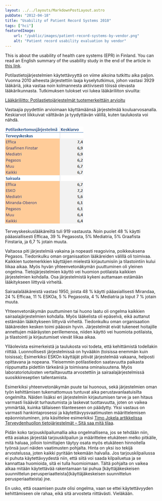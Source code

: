```yaml
---
layout: ../../layouts/MarkdownPostLayout.astro
pubDate: "2012-04-18"
title: "Usability of Patient Record Systems 2010"
tags: ["hci"]
featuredImage: 
    url: "/public/images/patient-record-systems-by-vendor.png"
    alt: "Patient record usability evaluation by vendor"
---
```

This is about the usability of health care systems (EPR) in Finland. You can read an English summary of the usability study in the end of the article in [this link](http://www.laakariliitto.fi/files/potilastietojarjestelmatWinblad.pdf).

Potilastietojärjestelmien käytettävyyttä on viime aikoina tutkittu aika paljon. Vuonna 2010 aiheesta järjestettiin laaja kyselytutkimus, johon vastasi 3929 lääkäriä, joka vastaa noin kolmannesta aktiivisesti töissä olevasta lääkärikunnasta. Tutkimuksen tulokset voi lukea lääkäriliiton sivuilta:

[Lääkäriliitto: Potilastietojärjestelmät tuotemerkeittäin arvioitu](http://www.laakariliitto.fi/files/potilastietojarjestelmatWinblad.pdf)

Vastaajia pyydettiin arvioimaan käyttämäänsä järjestelmää kouluarvosanalla. Keskiarvot liikkuivat välttävän ja tyydyttävän välillä, kuten taulukosta voi nähdä.

![Potilastietojärjestelmät tuotemerkeittäin kouluarvosanoin arvosteltuina](/public/images/patient-record-systems-by-vendor.png)

Terveyskeskuslääkäreiltä tuli 919 vastausta. Noin puolet 48 % käytti pääasiallisesti Efficaa, 39 % Pegasosta, 5% Mediatria, 5% Graafista Finstaria, ja 6,7 % jotain muuta. 

Valtaosa piti järjestelmiä vakaina ja nopeasti reagoivina, poikkeuksena Pegasos. Tiedonkulku oman organisaation lääkäreiden välillä oli toimivaa.  Kaikkien tuotemerkkien käyttäjien mielestä kirjautumisiin ja tilastointiin kului liikaa aikaa. Myös hyvän yhteenvetonäkymän puuttuminen oli yleinen ongelma. Tietojärjestelmien käyttö vei huomion potilaista kaikkien järjestelmien kohdalla. Osa järjestelmistä kykeni auttamaan estämään lääkitykseen liittyviä virheitä.

Sairaalalääkäreistä vastasi 1950, joista 48 % käytti pääasiallisesti Mirandaa, 24 % Efficaa, 11 % ESKOa, 5 % Pegasosta, 4 % Mediatria ja loput 7 % jotain muuta.

Yhteenvetonäkymän puuttuminen tai huono laatu oli ongelma kaikkien sairaalajärjestelmien kohdalla. Myös lääkelista oli epäselvä, eikä auttanut estämään lääkitykseen liittyviä virheitä. Tiedonkulku oman organisaation lääkäreiden kesken toimi pääosin hyvin. Järjestelmät eivät tukeneet hoitajille annettujen määräysten perillemenoa, niiden käyttö vei huomiota potilaista, ja tilastointi ja kirjautumiset vievät liikaa aikaa.

Ylläolevista esimerkeistä ja taulukosta voi todeta, että kehittämistä todellakin riittää. Luonnollisesti järjestelmissä on hyvääkin (toisissa enemmän kuin toisissa); Esimerkiksi ESKOn käyttäjät pitivät järjestelmää vakaana, helposti opittavana ja nopeana. Yleisemmin potilastiedon saatavuutta paikasta riippumatta pidettiin tärkeänä ja toimivana ominaisuutena. Myös laboratoriotulosten vertailtavuutta arvostettiin ja sairaalajärjestelmissä suosikkireseptien tallentamista.

Esimerkiksi yhteenvetonäkymän puute tai huonous, sekä järjestelmien oman työn kehittämisen tukemattomuus tuntuvat aika perustavanlaatuisilta ongelmilta. Näiden lisäksi eri järjestelmiin kirjautumisen tarve ja sen hitaus varmasti lisäävät turhautumista ja laskevat tuottavuutta, joten on vaikea ymmärtää, kuinka tällaiseen tilanteeseen on päädytty. Yksi vastaus on varmasti hankintaprosessi ja käytettävyysvaatimusten määrittelemisen epäonnistuminen, jota käsittelee esimerkiksi [Timo Jokela artikkelissa Terveydenhuollon tietojärjestelmät – Sitä saa mitä tilaa](http://www.finnanest.fi/files/jokelat_terveydenhuollon.pdf).

Pidän koko tarjouskilpailumallia aika ongelmallisena, jos se tehdään niin, että asiakas järjestää tarjouskilpailun ja määrittelee etukäteen melko pitkälle, mitä haluaa, jolloin toimittajien täytyy osata myös etukäteen hinnoitella työnsä juuri näiden vaatimusten pohjalta. Hinta on yksi iso tekijä arvostelussa, joten kaikki pyritään tekemään halvalla. Jos tarjouskilpailussa ei puhuta käytettävyydestä niin, että siitä voi saada kilpailuetua ja se kannattaa huomioida, sitä ei tulla huomioimaan. Tältä pohjalta on vaikea alkaa mitään käytettävää rakentamaan tai puhua [käyttäjäkeskeisen suunnittelun perusperiaatteista](käyttäjäkeskeisen suunnittelun perusperiaatteista) jne. 

En usko, että osaamisen puute olisi ongelma, vaan se ettei käytettävyyden kehittämiseen ole rahaa, eikä sitä arvosteta riittävästi. Vieläkään.

